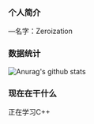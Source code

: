 ### 个人简介

—名字：Zeroization

### 数据统计
![Anurag's github stats](https://github-readme-stats.vercel.app/api?username=Zeroization&show_icons=true&theme=tokyonight)

### 现在在干什么
正在学习C++ 
